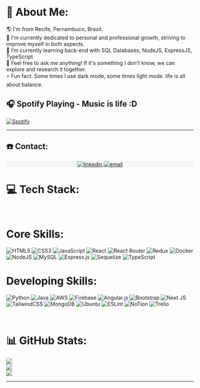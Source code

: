 # :man: About Me:
:earth_americas: I'm from Recife, Pernambuco, Brazil.<br>
🌱 I'm currently dedicated to personal and professional growth, striving to improve myself in both aspects.<br>
🔭 I’m currently learning back-end with SQL Databases, NodeJS, ExpressJS, TypeScript <br>
💬 Feel free to ask me anything! If it's something I don't know, we can explore and research it together. <br>
⚡ Fun fact: Some times I use dark mode, some times light mode. life is all about balance. 

## 🎧 Spotify Playing - Music is life :D

[![Spotify](https://spotify-github-profile.vercel.app/api/view?uid=bsouza88&cover_image=true&theme=natemoo-re&bar_color=53b14f&bar_color_cover=false)](https://open.spotify.com/user/bsouza88)

<hr>

## :phone: Contact:
<section>
  <p
    align="center"
    style="background-color:#f5f5f5"
    class="connection-container">
    <a
      href="https://www.linkedin.com/in/bruno-m-souza/" target="_blank"
    >
      <img
        align="center"
        src="https://img.shields.io/badge/LinkedIn-0077B5?style=for-the-badge&logo=linkedin&logoColor=white"
        alt="linkedin"
      />
    </a>
    <a
      href="mailto:bmsouza88@gmail.com"
      target="_blank"
    >
      <img
        align="center"
        src="https://img.shields.io/badge/Gmail-D14836?style=for-the-badge&logo=gmail&logoColor=white"
        alt="email"
      />
    </a>
  </p>
</section>


# 💻 Tech Stack:
<br>

# Core Skills:

![HTML5](https://img.shields.io/badge/html5-%23E34F26.svg?style=for-the-badge&logo=html5&logoColor=white)
![CSS3](https://img.shields.io/badge/css3-%231572B6.svg?style=for-the-badge&logo=css3&logoColor=white)
![JavaScript](https://img.shields.io/badge/javascript-%23323330.svg?style=for-the-badge&logo=javascript&logoColor=%23F7DF1E)
![React](https://img.shields.io/badge/react-%2320232a.svg?style=for-the-badge&logo=react&logoColor=%2361DAFB)
![React Router](https://img.shields.io/badge/React_Router-CA4245?style=for-the-badge&logo=react-router&logoColor=white)
![Redux](https://img.shields.io/badge/redux-%23593d88.svg?style=for-the-badge&logo=redux&logoColor=white)
![Docker](https://img.shields.io/badge/docker-%230db7ed.svg?style=for-the-badge&logo=docker&logoColor=white)
![NodeJS](https://img.shields.io/badge/node.js-6DA55F?style=for-the-badge&logo=node.js&logoColor=white)
![MySQL](https://img.shields.io/badge/mysql-%2300f.svg?style=for-the-badge&logo=mysql&logoColor=white)
![Express.js](https://img.shields.io/badge/express.js-%23404d59.svg?style=for-the-badge&logo=express&logoColor=%2361DAFB)
![Sequelize](https://img.shields.io/badge/Sequelize-52B0E7?style=for-the-badge&logo=Sequelize&logoColor=white)
![TypeScript](https://img.shields.io/badge/typescript-%23007ACC.svg?style=for-the-badge&logo=typescript&logoColor=white)
<br>
# Developing Skills:

![Python](https://img.shields.io/badge/python-3670A0?style=for-the-badge&logo=python&logoColor=ffdd54) 
![Java](https://img.shields.io/badge/Java-ED8B00?style=for-the-badge&logo=openjdk&logoColor=white)
![AWS](https://img.shields.io/badge/AWS-%23FF9900.svg?style=for-the-badge&logo=amazon-aws&logoColor=white) 
![Firebase](https://img.shields.io/badge/firebase-%23039BE5.svg?style=for-the-badge&logo=firebase) 
![Angular.js](https://img.shields.io/badge/angular.js-%23E23237.svg?style=for-the-badge&logo=angularjs&logoColor=white) 
![Bootstrap](https://img.shields.io/badge/bootstrap-%23563D7C.svg?style=for-the-badge&logo=bootstrap&logoColor=white) 
![Next JS](https://img.shields.io/badge/Next-black?style=for-the-badge&logo=next.js&logoColor=white) 
![TailwindCSS](https://img.shields.io/badge/tailwindcss-%2338B2AC.svg?style=for-the-badge&logo=tailwind-css&logoColor=white) 
![MongoDB](https://img.shields.io/badge/MongoDB-%234ea94b.svg?style=for-the-badge&logo=mongodb&logoColor=white) 
![Ubuntu](https://img.shields.io/badge/Ubuntu-E95420?style=for-the-badge&logo=ubuntu&logoColor=white)
![ESLint](https://img.shields.io/badge/ESLint-4B3263?style=for-the-badge&logo=eslint&logoColor=white) 
![NoTion](https://img.shields.io/badge/Notion-000000?style=for-the-badge&logo=notion&logoColor=white)
![Trello](https://img.shields.io/badge/Trello-%23026AA7.svg?style=for-the-badge&logo=Trello&logoColor=white)

<br>

# 📊 GitHub Stats:
![](https://github-readme-stats.vercel.app/api?username=BrunoSouza88&theme=tokyonight&hide_border=false&include_all_commits=true&count_private=false)<br/>
![](https://github-readme-streak-stats.herokuapp.com/?user=BrunoSouza88&theme=tokyonight&hide_border=false)<br/>
![](https://github-readme-stats.vercel.app/api/top-langs/?username=BrunoSouza88&theme=tokyonight&hide_border=false&include_all_commits=true&count_private=false&layout=compact)

---

<!-- Proudly created with GPRM ( https://g
